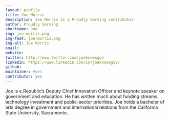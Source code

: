 ```yaml
---
layout: profile
title: Joe Morris
description: Joe Morris is a Proudly Serving contributor.
author: Proudly Serving
shortname: Joe
img: joe-morris.png
img-feat: joe-morris.png
img-alt: Joe Morris
email: 
website: 
twitter: http://www.twitter.com/joeknowsgov
linkedin: https://www.linkedin.com/in/joeknowsgov/
github: 
maintainer: #yes
contributor: yes
---
```


Joe is e.Republic’s Deputy Chief Innovation Officer and keynote speaker on government and education. He has written much about funding streams, technology investment and public-sector priorities. Joe holds a bachelor of arts degree in government and international relations from the California State University, Sacramento.
